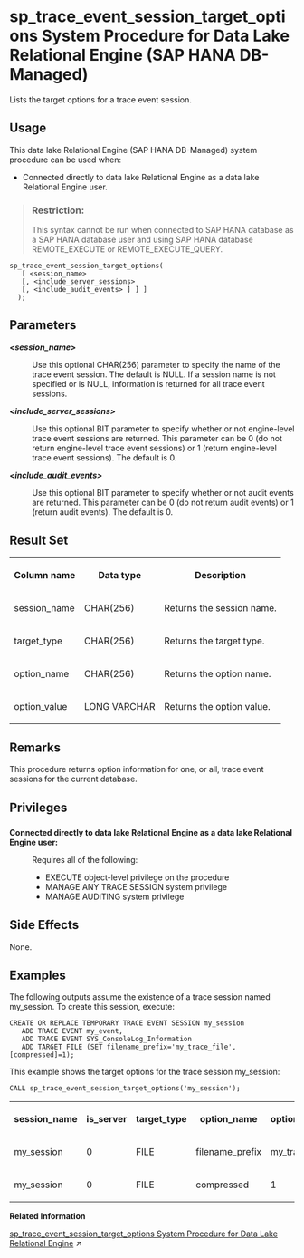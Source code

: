 <!-- loioaae165896e5d4689b72835021f67795e -->

# sp\_trace\_event\_session\_target\_options System Procedure for Data Lake Relational Engine \(SAP HANA DB-Managed\)

Lists the target options for a trace event session.



<a name="loioaae165896e5d4689b72835021f67795e__section_aky_kcb_1yb"/>

## Usage

This data lake Relational Engine \(SAP HANA DB-Managed\) system procedure can be used when:

-   Connected directly to data lake Relational Engine as a data lake Relational Engine user.

> ### Restriction:  
> This syntax cannot be run when connected to SAP HANA database as a SAP HANA database user and using SAP HANA database REMOTE\_EXECUTE or REMOTE\_EXECUTE\_QUERY.



```
sp_trace_event_session_target_options(
   [ <session_name>  
   [, <include_server_sessions>
   [, <include_audit_events> ] ] ]
  );
```



<a name="loioaae165896e5d4689b72835021f67795e__section_ul3_tl2_srb"/>

## Parameters


<dl>
<dt><b>

*<session\_name\>* 

</b></dt>
<dd>

Use this optional CHAR\(256\) parameter to specify the name of the trace event session. The default is NULL. If a session name is not specified or is NULL, information is returned for all trace event sessions.



</dd><dt><b>

*<include\_server\_sessions\>* 

</b></dt>
<dd>

Use this optional BIT parameter to specify whether or not engine-level trace event sessions are returned. This parameter can be 0 \(do not return engine-level trace event sessions\) or 1 \(return engine-level trace event sessions\). The default is 0.



</dd><dt><b>

*<include\_audit\_events\>* 

</b></dt>
<dd>

Use this optional BIT parameter to specify whether or not audit events are returned. This parameter can be 0 \(do not return audit events\) or 1 \(return audit events\). The default is 0.



</dd>
</dl>



<a name="loioaae165896e5d4689b72835021f67795e__section_inz_tl2_srb"/>

## Result Set


<table>
<tr>
<th valign="top">

Column name

</th>
<th valign="top">

Data type

</th>
<th valign="top">

Description

</th>
</tr>
<tr>
<td valign="top">

session\_name

</td>
<td valign="top">

CHAR\(256\)

</td>
<td valign="top">

Returns the session name.

</td>
</tr>
<tr>
<td valign="top">

target\_type

</td>
<td valign="top">

CHAR\(256\)

</td>
<td valign="top">

Returns the target type.

</td>
</tr>
<tr>
<td valign="top">

option\_name

</td>
<td valign="top">

CHAR\(256\)

</td>
<td valign="top">

Returns the option name.

</td>
</tr>
<tr>
<td valign="top">

option\_value

</td>
<td valign="top">

LONG VARCHAR

</td>
<td valign="top">

Returns the option value.

</td>
</tr>
</table>



<a name="loioaae165896e5d4689b72835021f67795e__section_dyn_5l2_srb"/>

## Remarks

This procedure returns option information for one, or all, trace event sessions for the current database.



<a name="loioaae165896e5d4689b72835021f67795e__section_uxn_qcb_1yb"/>

## Privileges



### 


<dl>
<dt><b>

Connected directly to data lake Relational Engine as a data lake Relational Engine user:

</b></dt>
<dd>

Requires all of the following:

-   EXECUTE object-level privilege on the procedure
-   MANAGE ANY TRACE SESSION system privilege
-   MANAGE AUDITING system privilege



</dd>
</dl>



<a name="loioaae165896e5d4689b72835021f67795e__section_vpn_vl2_srb"/>

## Side Effects

None.



## Examples

The following outputs assume the existence of a trace session named my\_session. To create this session, execute:

```
CREATE OR REPLACE TEMPORARY TRACE EVENT SESSION my_session
   ADD TRACE EVENT my_event, 
   ADD TRACE EVENT SYS_ConsoleLog_Information 
   ADD TARGET FILE (SET filename_prefix='my_trace_file', [compressed]=1);
```

This example shows the target options for the trace session my\_session:

```
CALL sp_trace_event_session_target_options('my_session');
```


<table>
<tr>
<th valign="top">

session\_name

</th>
<th valign="top">

is\_server

</th>
<th valign="top">

target\_type

</th>
<th valign="top">

option\_name

</th>
<th valign="top">

option\_value

</th>
</tr>
<tr>
<td valign="top">

my\_session

</td>
<td valign="top">

0

</td>
<td valign="top">

FILE

</td>
<td valign="top">

filename\_prefix

</td>
<td valign="top">

my\_trace\_file

</td>
</tr>
<tr>
<td valign="top">

my\_session

</td>
<td valign="top">

0

</td>
<td valign="top">

FILE

</td>
<td valign="top">

compressed

</td>
<td valign="top">

1

</td>
</tr>
</table>

**Related Information**  


[sp_trace_event_session_target_options System Procedure for Data Lake Relational Engine](https://help.sap.com/viewer/19b3964099384f178ad08f2d348232a9/2023_4_QRC/en-US/8179b61a6ce210148e4db24e40891e7d.html "Lists the target options for a trace event session.") :arrow_upper_right:

